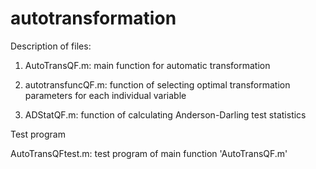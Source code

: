# autotransformation
Description of files:

1. AutoTransQF.m:  main function for automatic transformation 

2. autotransfuncQF.m: function of selecting optimal transformation parameters for each individual variable

3. ADStatQF.m: function of calculating Anderson-Darling test statistics


Test program

AutoTransQFtest.m: test program of main function 'AutoTransQF.m'

